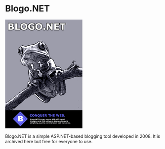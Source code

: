 Blogo.NET
=========

![Blogo.NET](https://raw.githubusercontent.com/fchristant/Blogo.NET/master/img/bnet_1.00.gif "Blogo.NET")

Blogo.NET is a simple ASP.NET-based blogging tool developed in 2008. It is archived here but free for everyone to use. 
